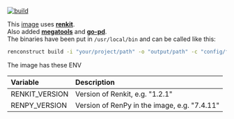 [![build](https://github.com/InfiniteCanvas/renpy/actions/workflows/build-and-push.yml/badge.svg?branch=rp7.4.11-rk1.2.1)](https://github.com/InfiniteCanvas/renpy/actions/workflows/build-and-push.yml)

This [image](https://hub.docker.com/r/infinitecanvas/renpy) uses **[renkit](https://github.com/kobaltcore/renkit)**. <br>
Also added **[megatools](https://megatools.megous.com/)** and **[go-pd](https://github.com/ManuelReschke/go-pd)**. <br>
The binaries have been put in ``/usr/local/bin`` and can be called like this:


```bash
renconstruct build -i "your/project/path" -o "output/path" -c "config/file.toml"
```


The image has these ENV

| Variable | Description |
| :-- | :-- |
|RENKIT_VERSION|Version of Renkit, e.g. "1.2.1"|
|RENPY_VERSION|Version of RenPy in the image, e.g. "7.4.11"|
